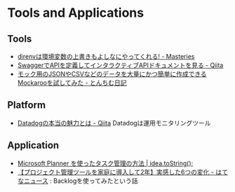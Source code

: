 # Tools and Applications

## Tools

* [direnvは環境変数の上書きもよしなにやってくれる! - Masteries](http://papix.hatenablog.com/entry/2017/05/30/223831)
* [SwaggerでAPIを定義してインタラクティブAPIドキュメントを見る - Qiita](http://qiita.com/NewGyu/items/64adc3c5dd3ab8ad6087)
* [モック用のJSONやCSVなどのデータを大量にかつ簡単に作成できるMockarooを試してみた - とんちむ日記](http://tonchix.hatenablog.com/entry/2017/05/09/211853)

## Platform

* [Datadogの本当の魅力とは - Qiita](http://qiita.com/jhotta/items/e7e20a1acd797bf2665b)  Datadogは運用モニタリングツール

## Application

* [Microsoft Planner を使ったタスク管理の方法 | idea.toString();](http://idea.tostring.jp/?p=2380)
* [【プロジェクト管理ツールを家庭に導入して2年】実感した6つの変化 - はてなニュース](http://hatenanews.com/articles/2017/05/12/162605) : Backlogを使ってみたという話
